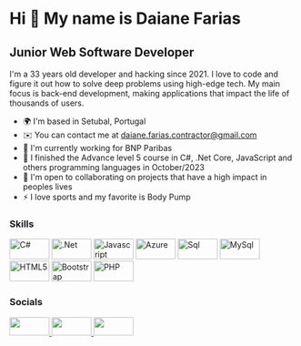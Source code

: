 Hi 👋 My name is Daiane Farias
==========================

Junior Web Software Developer
-----------------------------

I'm a 33 years old developer and hacking since 2021. I love to code and figure it out how to solve deep problems using high-edge tech. My main focus is back-end development, making applications that impact the life of thousands of users.


* 🌍  I'm based in Setubal, Portugal
* ✉️  You can contact me at [daiane.farias.contractor@gmail.com](mailto:daiane.farias.contractor@gmail.com)
* 🚀  I'm currently working for BNP Paribas
* 🧠  I finished the Advance level 5 course in C#, .Net Core, JavaScript and others programming languages in October/2023
* 🤝  I'm open to collaborating on projects that have a high impact in peoples lives
* ⚡  I love sports and my favorite is Body Pump

### Skills

<p align="left">
<a href="https://learn.microsoft.com/en-us/dotnet/csharp/" target="_blank" rel="noreferrer"><img src="https://img.shields.io/badge/C%23-239120?style=for-the-badge&logo=c-sharp&logoColor=white" width="70" height="36" alt="C#" /></a>
<a href="https://learn.microsoft.com/pt-pt/dotnet/core/" target="_blank" rel="noreferrer"><img src="https://img.shields.io/badge/.NET-512BD4?style=for-the-badge&logo=dotnet&logoColor=white" width="70" height="36" alt=".Net" /></a>
<a href="https://developer.mozilla.org/en-US/docs/Web/JavaScript" target="_blank" rel="noreferrer"><img src="https://raw.githubusercontent.com/danielcranney/readme-generator/main/public/icons/skills/javascript-colored.svg" width="70" height="36" alt="Javascript" /></a>
<a href="https://azure.microsoft.com/pt-br/" target="_blank" rel="noreferrer"><img src="https://img.shields.io/badge/Azure_DevOps-0078D7?style=for-the-badge&logo=azure-devops&logoColor=white" width="70" height="36" alt="Azure" /></a>
<a href="https://www.microsoft.com/en-us/sql-server" target="_blank" rel="noreferrer"><img src="https://img.shields.io/badge/Microsoft%20SQL%20Server-CC2927?style=for-the-badge&logo=microsoft%20sql%20server&logoColor=white" width="70" height="36" alt="Sql" /></a>
<a href="https://www.mysql.com/" target="_blank" rel="noreferrer"><img src="https://img.shields.io/badge/MySQL-005C84?style=for-the-badge&logo=mysql&logoColor=white" width="70" height="36" alt="MySql" /></a>
<a href="https://developer.mozilla.org/en-US/docs/Glossary/HTML5" target="_blank" rel="noreferrer"><img src="https://raw.githubusercontent.com/danielcranney/readme-generator/main/public/icons/skills/html5-colored.svg" width="70" height="36" alt="HTML5" /></a>
<a href="https://getbootstrap.com/" target="_blank" rel="noreferrer"><img src="https://img.shields.io/badge/Bootstrap-563D7C?style=for-the-badge&logo=bootstrap&logoColor=white" width="70" height="36" alt="Bootstrap" /></a>
<a href=" target="_blank" rel="noreferrer"><img src="https://img.shields.io/badge/PHP-777BB4?style=for-the-badge&logo=php&logoColor=white" width="70" height="36" alt="PHP" /></a>

### Socials

<p align="left"> 
<a href="https://discord.com/users/1054446928370344047" target="_blank" rel="noreferrer"><img src="https://raw.githubusercontent.com/danielcranney/readme-generator/main/public/icons/socials/discord.svg" width="70" height="32" />
</a> <a href="https://www.microsoft.com/pt-pt/microsoft-teams" target="_blank" rel="noreferrer"><img src="https://img.shields.io/badge/Teams-2962FF?style=for-the-badge&logo=microsoftteams&logoColor=white" width="70" height="32" />
</a> <a href="https://www.linkedin.com/in/daiane-farias-705a8a143/" target="_blank" rel="noreferrer"><img src="https://raw.githubusercontent.com/danielcranney/readme-generator/main/public/icons/socials/linkedin.svg" width="70" height="32" /></a> 
